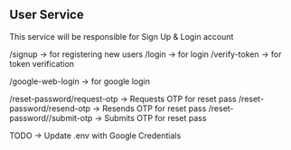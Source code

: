 ## User Service
This service will be responsible for Sign Up & Login account

/signup -> for registering new users
/login -> for login
/verify-token -> for token verification

/google-web-login -> for google login

/reset-password/request-otp -> Requests OTP for reset pass
/reset-password/resend-otp -> Resends OTP for reset pass
/reset-password//submit-otp -> Submits OTP for reset pass

TODO -> Update .env with Google Credentials